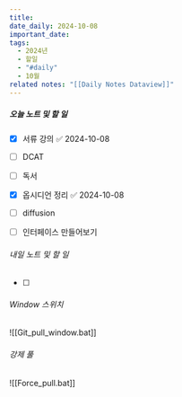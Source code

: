 ```yaml
---
title: 
date_daily: 2024-10-08
important_date: 
tags:
  - 2024년
  - 할일
  - "#daily"
  - 10월
related notes: "[[Daily Notes Dataview]]"
---
```

##### 오늘 노트 및 할 일 
- [x] 서류 강의 ✅ 2024-10-08
- [ ]  DCAT
- [ ] 독서
- [x] 옵시디언 정리 ✅ 2024-10-08
- [ ] diffusion
- [ ] 인터페이스 만들어보기




###### 내일 노트 및 할 일
- [ ]  


######  Window 스위치
![[Git_pull_window.bat]]
 



###### 강제 풀
![[Force_pull.bat]]